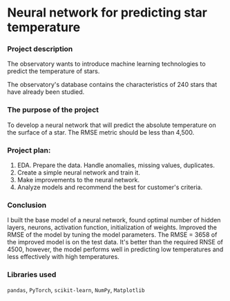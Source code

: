 # Neural network for predicting star temperature

### Project description

The observatory wants to introduce machine learning technologies to predict the temperature of stars.

The observatory's database contains the characteristics of 240 stars that have already been studied.

### The purpose of the project
To develop a neural network that will predict the absolute temperature on the surface of a star. The RMSE metric should be less than 4,500.

### Project plan:
1. EDA. Prepare the data. Handle anomalies, missing values, duplicates.
2. Create a simple neural network and train it.
3. Make improvements to the neural network.
3. Analyze models and recommend the best for customer's criteria.

### Conclusion
I built the base model of a neural network, found optimal number of hidden layers, neurons, activation function, initialization of weights.
Improved the RMSE of the model by tuning the model parameters. The RMSE = 3658 of the improved model is on the test data. It's better than the required RNSE of 4500, however, the model performs well in predicting low temperatures and less effectively with high temperatures.

### Libraries used
`pandas`, `PyTorch`, `scikit-learn`, `NumPy`, `Matplotlib`
